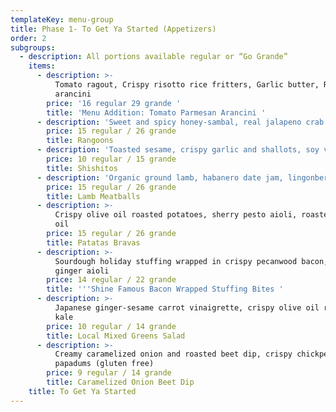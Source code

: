 ```yaml
---
templateKey: menu-group
title: Phase 1- To Get Ya Started (Appetizers)
order: 2
subgroups:
  - description: All portions available regular or “Go Grande”
    items:
      - description: >-
          Tomato ragout, Crispy risotto rice fritters, Garlic butter, Rosemary
          arancini 
        price: '16 regular 29 grande '
        title: 'Menu Addition: Tomato Parmesan Arancini '
      - description: 'Sweet and spicy honey-sambal, real jalapeno crab filling'
        price: 15 regular / 26 grande
        title: Rangoons
      - description: 'Toasted sesame, crispy garlic and shallots, soy vinaigrette'
        price: 10 regular / 15 grande
        title: Shishitos
      - description: 'Organic ground lamb, habanero date jam, lingonberry (gluten free)'
        price: 15 regular / 26 grande
        title: Lamb Meatballs
      - description: >-
          Crispy olive oil roasted potatoes, sherry pesto aioli, roasted garlic
          oil
        price: 15 regular / 26 grande
        title: Patatas Bravas
      - description: >-
          Sourdough holiday stuffing wrapped in crispy pecanwood bacon, Candied
          ginger aioli 
        price: 14 regular / 22 grande
        title: '''Shine Famous Bacon Wrapped Stuffing Bites '
      - description: >-
          Japanese ginger-sesame carrot vinaigrette, crispy olive oil roasted
          kale
        price: 10 regular / 14 grande
        title: Local Mixed Greens Salad
      - description: >-
          Creamy caramelized onion and roasted beet dip, crispy chickpea
          papadums (gluten free)
        price: 9 regular / 14 grande
        title: Caramelized Onion Beet Dip
    title: To Get Ya Started
---
```


